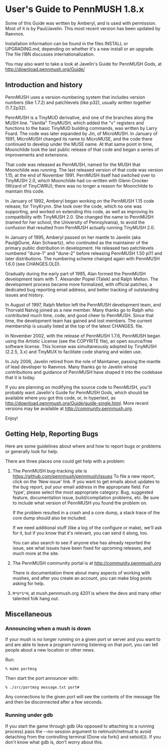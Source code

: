 User's Guide to PennMUSH 1.8.x
==============================

Some of this Guide was written by Amberyl, and is used with
permission.  Most of it is by Paul/Javelin.  This most recent version
has been updated by Raevnos.

Installation information can be found in the files INSTALL or
UPGRADING.md, depending on whether it's a new install or an upgrade.
The file I18N discusses internationalization.

You may also want to take a look at Javelin's Guide for PennMUSH Gods,
at <http://download.pennmush.org/Guide/>

Introduction and history
------------------------

PennMUSH uses a version-numbering system that includes version numbers
(like 1.7.2) and patchlevels (like p32), usually written together
(1.7.2p32).

PennMUSH is a TinyMUD derivative, and one of the branches along the
MUSH line. "Vanilla" TinyMUSH, which added the "v" registers and
functions to the basic TinyMUD building commands, was written by Larry
Foard. The code was later expanded by Jin, of MicroMUSH. In January of
1991, MicroMUSH changed its name to MicroMUSE, and the code there
continued to develop under the MUSE name. At that same point in time,
Moonchilde took the last public release of that code and began a
series of improvements and extensions.

That code was released as PernMUSH, named for the MUSH that Moonchilde
was running. The last released version of that code was version 1.15,
at the end of November 1991. PernMUSH itself had switched over to
TinyMUSH 2.0, which Moonchilde had co-written with Glenn Crocker
(Wizard of TinyCWRU); there was no longer a reason for Moonchilde to
maintain this code.

In January of 1992, Amberyl began working on the PernMUSH 1.15 code
release, for TinyKrynn. She took over the code, which no one was
supporting, and worked on extending this code, as well as improving
its compatibility with TinyMUSH 2.0.  She changed the name to PennMUSH
(named for her school, the University of Pennsylvania), to avoid the
confusion that resulted from PernMUSH actually running TinyMUSH 2.0.

In January of 1995, Amberyl passed on her mantle to Javelin (aka
Paul@Dune, Alan Schwartz), who continuted as the maintainer of the
primary public distribution in development. He released two
patchlevels numbered "dune-1" and "dune-2" before releasing PennMUSH
1.50 pl11 and later distributions. The numbering scheme changed again
with PennMUSH 1.6.0 (see CHANGES.OLD).

Gradually during the early part of 1995, Alan formed the PennMUSH
development team with T. Alexander Popiel (Talek) and Ralph Melton.
The development process became more formalized, with official patches,
a dedicated bug reporting email address, and better tracking of
outstanding issues and history.

In August of 1997, Ralph Melton left the PennMUSH development team,
and Thorvald Natvig joined as a new member.  Many thanks go to Ralph
who contributed much time, code, and good cheer to PennMUSH.  Since
that time, the development team has gained and lost members.  The
current membership is usually listed at the top of the latest
CHANGES.<version> file.

In November 2002, with the release of PennMUSH 1.7.6, PennMUSH began
using the Artistic License (see the COPYRITE file), an open
source/free software license. This license was simultaneously adopted
by TinyMUSH (2.2.5, 3.x) and TinyMUX to facilitate code sharing and
widen use.

In July 2006, Javelin retired from the role of Maintainer, passing the
mantle of lead developer to Raevnos. Many thanks go to Javelin whose
contributions and guidance of PennMUSH have shaped it into the
codebase that it is today.

If you are planning on modifying the source code to PennMUSH, you'll
probably want Javelin's Guide for PennMUSH Gods, which should be
available where you got this code, or, in hypertext, as
<http://download.pennmush.org/Guide/guide-single.html>. More recent
versions may be available at <http://community.pennmush.org>.

Enjoy!

Getting Help, Reporting Bugs
----------------------------

Here are some guidelines about where and how to report bugs or
problems or generally look for help.

There are three places one could get help with a problem:

1. The PennMUSH bug-tracking site is
   <https://github.com/pennmush/pennmush/issues> To file a new report,
   click on the 'New issue' link. If you want to get emails about
   updates to the bug report, put your email address in the
   appropriate field. For 'type', please select the most appropriate
   category: Bug, suggested feature, documentation issue,
   build/compilation problems, etc. Be sure to include what version of
   PennMUSH you found the problem on.

   If the problem resulted in a crash and a core dump, a stack trace
   of the core dump should also be included.

   If we need additional stuff (like a log of the configure or make),
   we'll ask for it, but if you know that it's relevant, you can send
   it along, too.

   You can also search to see if anyone else has already reported the
   issue, see what issues have been fixed for upcoming releases, and
   much more at the site.

2. The PennMUSH community portal is at <http://community.pennmush.org>

   There is documentation there about many aspects of working with
   mushes, and after you create an account, you can make blog posts
   asking for help.

3. `M*U*S*H`, at mush.pennmush.org 4201 is where the devs and many other
   talented folk hang out.

Miscellaneous
-------------

### Announcing when a mush is down

If your mush is no longer running on a given port or server and you
want to and are able to leave a program running listening on that
port, you can tell people about a new location or other news.

Run:

    % make portmsg

Then start the port announcer with:

    % ./src/portmsg message.txt port#

Any connections to the given port will see the contents of the message
file and then be disconnected after a few seconds.

### Running under gdb

If you start the game through gdb (As opposed to attaching to a
running process) pass the --no-session argument to netmush/netmud to
avoid detaching from the controlling terminal (Done via fork() and
setsid()). If you don't know what gdb is, don't worry about this.

